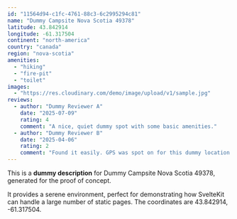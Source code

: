 ```yaml
---
id: "11564d94-c1fc-4761-88c3-6c2995294c81"
name: "Dummy Campsite Nova Scotia 49378"
latitude: 43.842914
longitude: -61.317504
continent: "north-america"
country: "canada"
region: "nova-scotia"
amenities:
  - "hiking"
  - "fire-pit"
  - "toilet"
images:
  - "https://res.cloudinary.com/demo/image/upload/v1/sample.jpg"
reviews:
  - author: "Dummy Reviewer A"
    date: "2025-07-09"
    rating: 4
    comment: "A nice, quiet dummy spot with some basic amenities."
  - author: "Dummy Reviewer B"
    date: "2025-04-06"
    rating: 2
    comment: "Found it easily. GPS was spot on for this dummy location."
---
```


This is a **dummy description** for Dummy Campsite Nova Scotia 49378, generated for the proof of concept.

It provides a serene environment, perfect for demonstrating how SvelteKit can handle a large number of static pages. The coordinates are 43.842914, -61.317504.
